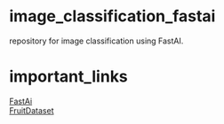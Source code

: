 # image_classification_fastai
 repository for image classification using FastAI.

 # important_links
[FastAi](https://docs.fast.ai/)<br>
[FruitDataset](https://public.roboflow.com/classification/fruits-dataset)
